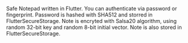 Safe Notepad written in Flutter.
You can authenticate via password or fingerprint.
Password is hashed with SHA512 and storred in FlutterSecureStorage.
Note is encryted with Salsa20 algorithm, using random 32-bit key and random 8-bit initial vector.
Note is also stored in FlutterSecureStorage.
